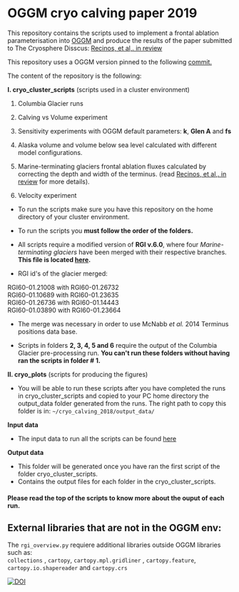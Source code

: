 # OGGM cryo calving paper 2019

This repository contains the scripts used to implement a
frontal ablation parameterisation into [OGGM](www.oggm.org) and produce the 
results of
the paper submitted to The Cryosphere Disscus: 
[Recinos, et al,. in review](https://doi.org/10.5194/tc-2018-254)

This repository uses a OGGM version pinned to the following [commit.](https://github.com/OGGM/oggm/commit/8ff54d5d0a3549a1e94ec31d246094f7dbd80c1e)

The content of the repository is the following: 

**I. cryo_cluster_scripts** (scripts used in a cluster environment)

1. Columbia Glacier runs
2. Calving vs Volume experiment
3. Sensitivity experiments with OGGM default parameters:
    **k**, **Glen A** and **fs** 
4. Alaska volume and volume below sea level calculated with 
different model configurations.

5. Marine-terminating glaciers frontal ablation fluxes calculated 
by correcting the depth and width of the terminus. (read
 [Recinos, et al,. in review](https://doi.org/10.5194/tc-2018-254) for more
 details).

6. Velocity experiment 

* To run the scripts make sure you have this repository on 
the home directory of your cluster environment.
* To run the scripts you **must follow the order of the folders.** 
* All scripts require a modified version of **RGI v.6.0**, where four 
*Marine-terminating glaciers* have been merged with their respective branches. 
**This file is located 
[here](https://cluster.klima.uni-bremen.de/~bea/cryo_calving_input_data/).**  

* RGI id's of the glacier merged:    

RGI60-01.21008 with RGI60-01.26732         
RGI60-01.10689 with RGI60-01.23635         
RGI60-01.26736 with RGI60-01.14443    
RGI60-01.03890 with RGI60-01.23664     

* The merge was necessary in order to use 
McNabb *et al.* 2014 Terminus positions data base.

* Scripts in folders **2, 3, 4, 5 and 6** require the output of 
the Columbia Glacier pre-processing run. 
**You can't run these folders without having ran the scripts 
in folder # 1.** 

**II. cryo_plots** (scripts for producing the figures)
* You will be able to run these scripts after you have completed the runs
in cryo_cluster_scripts and copied to your PC home directory the output_data
 folder generated from the runs. 
 The right path to copy this folder is in:
   `~/cryo_calving_2018/output_data/`

**Input data** 
* The input data to run all the scripts can be found 
[here](https://cluster.klima.uni-bremen.de/~bea/cryo_calving_input_data/)

**Output data**
* This folder will be generated once you have ran the 
first script of the folder cryo_cluster_scripts.
* Contains the output files for each folder in the cryo_cluster_scripts.

#### Please read the top of the scripts to know more about the ouput of each run.

## External libraries that are not in the OGGM env:    

The `rgi_overview.py` requiere additional libraries outside 
OGGM libraries such as:    
`collections` , `cartopy`, 
`cartopy.mpl.gridliner` , `cartopy.feature`, 
`cartopy.io.shapereader` and `cartopy.crs`   
 
[![DOI](https://zenodo.org/badge/174557330.svg)](https://zenodo.org/badge/latestdoi/174557330)
 


